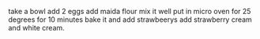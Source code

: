 take a bowl
add 2 eggs
add maida flour
mix it well
put in micro oven for 25 degrees
for 10 minutes
bake it
and add strawbeerys
add strawberry cream and white cream.